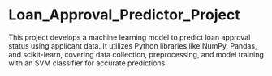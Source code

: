 # Loan_Approval_Predictor_Project
This project develops a machine learning model to predict loan approval status using applicant data. It utilizes Python libraries like NumPy, Pandas, and scikit-learn, covering data collection, preprocessing, and model training with an SVM classifier for accurate predictions.
